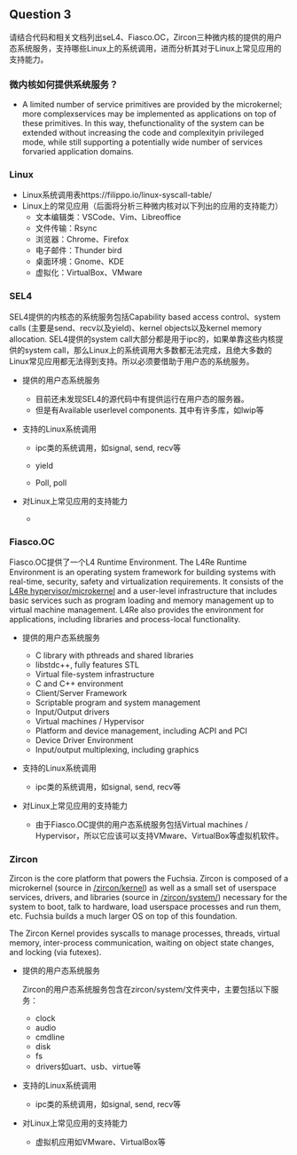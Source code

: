 ## Question 3

请结合代码和相关文档列出seL4、Fiasco.OC，Zircon三种微内核的提供的用户态系统服务，支持哪些Linux上的系统调用，进而分析其对于Linux上常见应用的支持能力。

### 微内核如何提供系统服务？

* A limited number of service primitives are provided by the microkernel; more complexservices may be implemented as applications on top of these primitives. In this way, thefunctionality of the system can be extended without increasing the code and complexityin privileged mode, while still supporting a potentially wide number of services forvaried application domains.

### Linux

* Linux系统调用表https://filippo.io/linux-syscall-table/
* Linux上的常见应用（后面将分析三种微内核对以下列出的应用的支持能力）
  * 文本编辑类：VSCode、Vim、Libreoffice
  * 文件传输：Rsync
  * 浏览器：Chrome、Firefox
  * 电子邮件：Thunder bird
  * 桌面环境：Gnome、KDE
  * 虚拟化：VirtualBox、VMware

### SEL4

SEL4提供的内核态的系统服务包括Capability based access control、system calls (主要是send、recv以及yield)、kernel objects以及kernel memory allocation. SEL4提供的system call大部分都是用于ipc的，如果单靠这些内核提供的system call，那么Linux上的系统调用大多数都无法完成，且绝大多数的Linux常见应用都无法得到支持。所以必须要借助于用户态的系统服务。

* 提供的用户态系统服务
  * 目前还未发现SEL4的源代码中有提供运行在用户态的服务器。
  * 但是有Available userlevel components. 其中有许多库，如lwip等

* 支持的Linux系统调用

  * ipc类的系统调用，如signal, send, recv等
  * yield

  * Poll, poll

* 对Linux上常见应用的支持能力

  * 

### Fiasco.OC

Fiasco.OC提供了一个L4 Runtime Environment. The L4Re Runtime Environment is an operating system framework for building systems with real-time, security, safety and virtualization requirements. It consists of the [L4Re hypervisor/microkernel](https://l4re.org/fiasco/) and a user-level infrastructure that includes basic services such as program loading and memory management up to virtual machine management. L4Re also provides the environment for applications, including libraries and process-local functionality.

* 提供的用户态系统服务
  * C library with pthreads and shared libraries
  * libstdc++, fully features STL
  * Virtual file-system infrastructure
  * C and C++ environment
  * Client/Server Framework
  * Scriptable program and system management
  * Input/Output drivers
  * Virtual machines / Hypervisor
  * Platform and device management, including ACPI and PCI
  * Device Driver Environment
  * Input/output multiplexing, including graphics

* 支持的Linux系统调用
  * ipc类的系统调用，如signal, send, recv等
* 对Linux上常见应用的支持能力
  * 由于Fiasco.OC提供的用户态系统服务包括Virtual machines / Hypervisor，所以它应该可以支持VMware、VirtualBox等虚拟机软件。

### Zircon

Zircon is the core platform that powers the Fuchsia. Zircon is composed of a microkernel (source in [/zircon/kernel](https://fuchsia.googlesource.com/fuchsia/+/master/zircon/kernel)) as well as a small set of userspace services, drivers, and libraries (source in [/zircon/system/](https://fuchsia.googlesource.com/fuchsia/+/master/zircon/system)) necessary for the system to boot, talk to hardware, load userspace processes and run them, etc. Fuchsia builds a much larger OS on top of this foundation.

The Zircon Kernel provides syscalls to manage processes, threads, virtual memory, inter-process communication, waiting on object state changes, and locking (via futexes).

* 提供的用户态系统服务

  Zircon的用户态系统服务包含在zircon/system/文件夹中，主要包括以下服务：

  * clock
  * audio
  * cmdline
  * disk
  * fs
  * drivers如uart、usb、virtue等

* 支持的Linux系统调用

  * ipc类的系统调用，如signal, send, recv等

* 对Linux上常见应用的支持能力

  * 虚拟机应用如VMware、VirtualBox等